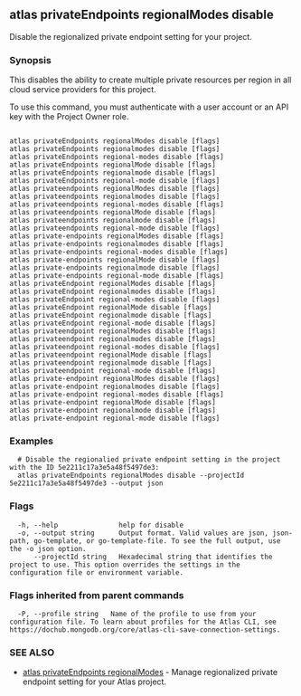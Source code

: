 ## atlas privateEndpoints regionalModes disable

Disable the regionalized private endpoint setting for your project.


### Synopsis

This disables the ability to create multiple private resources per region in all cloud service providers for this project.

To use this command, you must authenticate with a user account or an API key with the Project Owner role.



```

atlas privateEndpoints regionalModes disable [flags]
atlas privateEndpoints regionalmodes disable [flags]
atlas privateEndpoints regional-modes disable [flags]
atlas privateEndpoints regionalMode disable [flags]
atlas privateEndpoints regionalmode disable [flags]
atlas privateEndpoints regional-mode disable [flags]
atlas privateendpoints regionalModes disable [flags]
atlas privateendpoints regionalmodes disable [flags]
atlas privateendpoints regional-modes disable [flags]
atlas privateendpoints regionalMode disable [flags]
atlas privateendpoints regionalmode disable [flags]
atlas privateendpoints regional-mode disable [flags]
atlas private-endpoints regionalModes disable [flags]
atlas private-endpoints regionalmodes disable [flags]
atlas private-endpoints regional-modes disable [flags]
atlas private-endpoints regionalMode disable [flags]
atlas private-endpoints regionalmode disable [flags]
atlas private-endpoints regional-mode disable [flags]
atlas privateEndpoint regionalModes disable [flags]
atlas privateEndpoint regionalmodes disable [flags]
atlas privateEndpoint regional-modes disable [flags]
atlas privateEndpoint regionalMode disable [flags]
atlas privateEndpoint regionalmode disable [flags]
atlas privateEndpoint regional-mode disable [flags]
atlas privateendpoint regionalModes disable [flags]
atlas privateendpoint regionalmodes disable [flags]
atlas privateendpoint regional-modes disable [flags]
atlas privateendpoint regionalMode disable [flags]
atlas privateendpoint regionalmode disable [flags]
atlas privateendpoint regional-mode disable [flags]
atlas private-endpoint regionalModes disable [flags]
atlas private-endpoint regionalmodes disable [flags]
atlas private-endpoint regional-modes disable [flags]
atlas private-endpoint regionalMode disable [flags]
atlas private-endpoint regionalmode disable [flags]
atlas private-endpoint regional-mode disable [flags]
```

### Examples

```
  # Disable the regionalied private endpoint setting in the project with the ID 5e2211c17a3e5a48f5497de3:
  atlas privateEndpoints regionalModes disable --projectId 5e2211c17a3e5a48f5497de3 --output json
```


### Flags

```
  -h, --help               help for disable
  -o, --output string      Output format. Valid values are json, json-path, go-template, or go-template-file. To see the full output, use the -o json option.
      --projectId string   Hexadecimal string that identifies the project to use. This option overrides the settings in the configuration file or environment variable.

```


### Flags inherited from parent commands

```
  -P, --profile string   Name of the profile to use from your configuration file. To learn about profiles for the Atlas CLI, see https://dochub.mongodb.org/core/atlas-cli-save-connection-settings.

```

### SEE ALSO


* [atlas privateEndpoints regionalModes](atlas_privateEndpoints_regionalModes.md)	- Manage regionalized private endpoint setting for your Atlas project.



